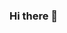 ### Hi there 👋

<!--
**lastpeek/lastpeek** is a ✨ _special_ ✨ repository because its `README.md` (this file) appears on your GitHub profile.
<h3>You can see some of my frontend projects <a target="_blank" href="https://www.frontendmentor.io/profile/quArex-rQer">here</a> !</h3>
